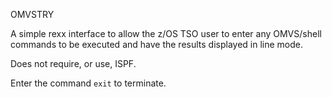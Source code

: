 OMVSTRY

A simple rexx interface to allow the z/OS TSO user to enter any OMVS/shell commands
to be executed and have the results displayed in line mode.

Does not require, or use, ISPF.

Enter the command `exit` to terminate.
